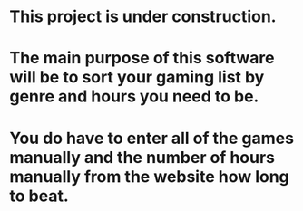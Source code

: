 # This project is under construction. 
# The main purpose of this software will be to sort your gaming list by genre and hours you need to be. 
# You do have to enter all of the games manually and the number of hours manually from the website how long to beat.
